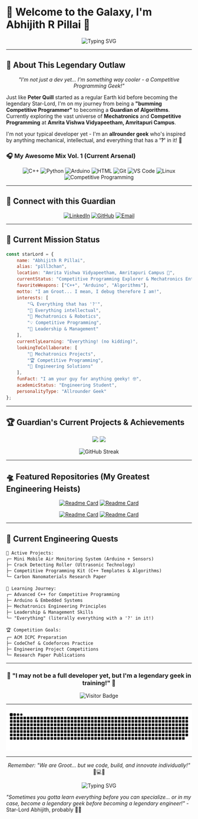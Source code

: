 # 🌟 Welcome to the Galaxy, I'm Abhijith R Pillai 🌟

<div align="center">

![Typing SVG](https://readme-typing-svg.herokuapp.com?font=Orbitron&size=35&pause=1000&color=F75C7E&center=true&vCenter=true&width=600&lines=P1LL3CHAN;Competitive+Programmer;Mechatronics+Explorer;Guardian+of+Algorithms)

</div>


---

## 🚀 About This Legendary Outlaw

<div align="center">

*"I'm not just a dev yet... I'm something way cooler - a Competitive Programming Geek!"*

</div>

Just like **Peter Quill** started as a regular Earth kid before becoming the legendary Star-Lord, I'm on my journey from being a **"bumming Competitive Programmer"** to becoming a **Guardian of Algorithms**. Currently exploring the vast universe of **Mechatronics** and **Competitive Programming** at **Amrita Vishwa Vidyapeetham, Amritapuri Campus**. 

I'm not your typical developer yet - I'm an **allrounder geek** who's inspired by anything mechanical, intellectual, and everything that has a **'?'** in it! 🤔

### 🎧 My Awesome Mix Vol. 1 (Current Arsenal)

<div align="center">

![C++](https://img.shields.io/badge/C++-00599C?style=for-the-badge&logo=c%2B%2B&logoColor=white)
![Python](https://img.shields.io/badge/Python-3776AB?style=for-the-badge&logo=python&logoColor=white)
![Arduino](https://img.shields.io/badge/Arduino-00979D?style=for-the-badge&logo=Arduino&logoColor=white)
![HTML](https://img.shields.io/badge/HTML5-E34F26?style=for-the-badge&logo=html5&logoColor=white)
![Git](https://img.shields.io/badge/Git-F05032?style=for-the-badge&logo=git&logoColor=white)
![VS Code](https://img.shields.io/badge/VS%20Code-007ACC?style=for-the-badge&logo=visual-studio-code&logoColor=white)
![Linux](https://img.shields.io/badge/Linux-FCC624?style=for-the-badge&logo=linux&logoColor=black)
![Competitive Programming](https://img.shields.io/badge/CP-FF6B6B?style=for-the-badge&logo=codeforces&logoColor=white)

</div>

---

## 🌌 Connect with this Guardian

<div align="center">

[![LinkedIn](https://img.shields.io/badge/LinkedIn-0077B5?style=for-the-badge&logo=linkedin&logoColor=white)](https://www.linkedin.com/in/abhijith-r-pillai-p1ll3chan/)
[![GitHub](https://img.shields.io/badge/GitHub-100000?style=for-the-badge&logo=github&logoColor=white)](https://github.com/p1ll3chan)
[![Email](https://img.shields.io/badge/Email-D14836?style=for-the-badge&logo=gmail&logoColor=white)](mailto:am.en.u4mee23002@am.students.amrita.edu)

</div>

---

## 🎯 Current Mission Status

```javascript
const starLord = {
    name: "Abhijith R Pillai",
    alias: "p1ll3chan",
    location: "Amrita Vishwa Vidyapeetham, Amritapuri Campus 🏫",
    currentStatus: "Competitive Programming Explorer & Mechatronics Enthusiast",
    favoriteWeapons: ["C++", "Arduino", "Algorithms"],
    motto: "I am Groot... I mean, I debug therefore I am!",
    interests: [
        "🔍 Everything that has '?'",
        "🧠 Everything intellectual", 
        "🔧 Mechatronics & Robotics",
        "💡 Competitive Programming",
        "👥 Leadership & Management"
    ],
    currentlyLearning: "Everything! (no kidding)",
    lookingToCollaborate: [
        "🤖 Mechatronics Projects",
        "🏆 Competitive Programming",
        "🔧 Engineering Solutions"
    ],
    funFact: "I am your guy for anything geeky! 🤓",
    academicStatus: "Engineering Student",
    personalityType: "Allrounder Geek"
};
```

---

## 🏆 Guardian's Current Projects & Achievements

<div align="center">

<img height="180em" src="https://github-readme-stats.vercel.app/api?username=p1ll3chan&show_icons=true&theme=tokyonight&include_all_commits=true&count_private=true&bg_color=0D1117&title_color=F75C7E&icon_color=F8D866&text_color=FFF&border_color=F75C7E"/>
<img height="180em" src="https://github-readme-stats.vercel.app/api/top-langs/?username=p1ll3chan&layout=compact&theme=tokyonight&bg_color=0D1117&title_color=F75C7E&text_color=FFF&border_color=F75C7E"/>

</div>

<div align="center">

![GitHub Streak](https://github-readme-streak-stats.herokuapp.com/?user=p1ll3chan&theme=tokyonight&background=0D1117&stroke=F75C7E&ring=F75C7E&fire=F8D866&currStreakLabel=FFF&sideNums=FFF&currStreakNum=FFF&dates=FFF&sideLabels=FFF)

</div>

---

## 🛸 Featured Repositories (My Greatest Engineering Heists)

<div align="center">

[![Readme Card](https://github-readme-stats.vercel.app/api/pin/?username=p1ll3chan&repo=Mini-Mobile-Air-Monitoring-System&theme=tokyonight&bg_color=0D1117&title_color=F75C7E&text_color=FFF&border_color=F75C7E)](https://github.com/p1ll3chan/Mini-Mobile-Air-Monitoring-System)
[![Readme Card](https://github-readme-stats.vercel.app/api/pin/?username=p1ll3chan&repo=Competitive-Programming-Kit&theme=tokyonight&bg_color=0D1117&title_color=F75C7E&text_color=FFF&border_color=F75C7E)](https://github.com/p1ll3chan/Competitive-Programming-Kit)

</div>

<div align="center">

[![Readme Card](https://github-readme-stats.vercel.app/api/pin/?username=p1ll3chan&repo=CRACK-DETECTING-ROLLER&theme=tokyonight&bg_color=0D1117&title_color=F75C7E&text_color=FFF&border_color=F75C7E)](https://github.com/p1ll3chan/CRACK-DETECTING-ROLLER)
[![Readme Card](https://github-readme-stats.vercel.app/api/pin/?username=p1ll3chan&repo=Technical-Paper-I&theme=tokyonight&bg_color=0D1117&title_color=F75C7E&text_color=FFF&border_color=F75C7E)](https://github.com/p1ll3chan/Technical-Paper-I)

</div>

---


## 🎵 Current Engineering Quests

```
🤖 Active Projects:
┌─ Mini Mobile Air Monitoring System (Arduino + Sensors)
├─ Crack Detecting Roller (Ultrasonic Technology)  
├─ Competitive Programming Kit (C++ Templates & Algorithms)
└─ Carbon Nanomaterials Research Paper

🎯 Learning Journey:
┌─ Advanced C++ for Competitive Programming
├─ Arduino & Embedded Systems
├─ Mechatronics Engineering Principles
├─ Leadership & Management Skills
└─ "Everything" (literally everything with a '?' in it!)

🏆 Competition Goals:
┌─ ACM ICPC Preparation
├─ CodeChef & Codeforces Practice
├─ Engineering Project Competitions
└─ Research Paper Publications
```


---

<div align="center">

### 🌟 "I may not be a full developer yet, but I'm a legendary geek in training!" 🌟

![Visitor Badge](https://visitor-badge.laobi.icu/badge?page_id=p1ll3chan.p1ll3chan&style=flat-square&color=F75C7E)

---

<img src="https://raw.githubusercontent.com/Platane/snk/output/github-contribution-grid-snake.svg" alt="snake"></img>

---

*Remember: "We are Groot... but we code, build, and innovate individually!"* 🌳💻🤖

![Typing SVG](https://readme-typing-svg.herokuapp.com?font=Orbitron&size=20&pause=1000&color=F8D866&center=true&vCenter=true&width=500&lines=Thanks+for+visiting+my+galaxy!;Keep+questioning+everything!;May+the+Code+%26+Gears+be+with+you!;Ready+for+some+engineering+adventures%3F)

</div>



*"Sometimes you gotta learn everything before you can specialize... or in my case, become a legendary geek before becoming a legendary engineer!"* - Star-Lord Abhijith, probably 🚀🤓
